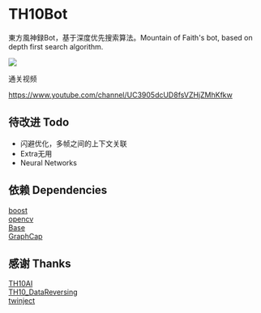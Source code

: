 # TH10Bot

東方風神録Bot，基于深度优先搜索算法。Mountain of Faith's bot, based on depth first search algorithm.<br />

![](https://github.com/GiriMind/TH10Bot/raw/master/1.png)

通关视频

https://www.youtube.com/channel/UC3905dcUD8fsVZHjZMhKfkw<br />

## 待改进 Todo

* 闪避优化，多帧之间的上下文关联<br />
* Extra无用<br />
* Neural Networks<br />

## 依赖 Dependencies

[boost](https://www.boost.org)<br />
[opencv](https://github.com/opencv/opencv)<br />
[Base](https://github.com/GiriMind/Base)<br />
[GraphCap](https://github.com/GiriMind/GraphCap)<br />

## 感谢 Thanks

[TH10AI](https://github.com/Infinideastudio/TH10AI)<br />
[TH10_DataReversing](https://github.com/binvec/TH10_DataReversing)<br />
[twinject](https://github.com/Netdex/twinject)<br />
